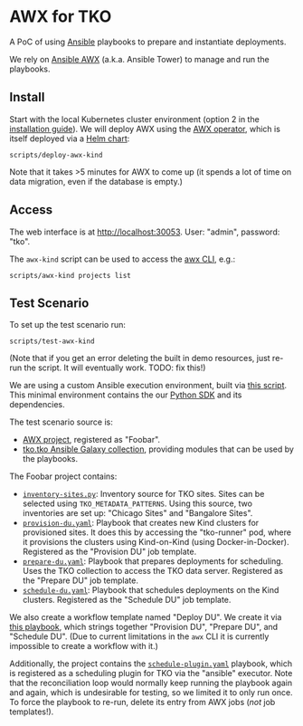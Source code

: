 AWX for TKO
===========

A PoC of using [Ansible](https://www.ansible.com/) playbooks to prepare and instantiate
deployments.

We rely on [Ansible AWX](https://www.ansible.com/awx/) (a.k.a. Ansible Tower) to manage
and run the playbooks.

Install
-------

Start with the local Kubernetes cluster environment (option 2 in the
[installation guide](INSTALL.md)). We will deploy AWX using the
[AWX operator](https://github.com/ansible/awx-operator), which is itself deployed
via a [Helm chart](https://github.com/ansible-community/awx-operator-helm):

    scripts/deploy-awx-kind

Note that it takes >5 minutes for AWX to come up (it spends a lot of time on data
migration, even if the database is empty.)

Access
------

The web interface is at [http://localhost:30053](http://localhost:30053).
User: "admin", password: "tko".

The `awx-kind` script can be used to access the
[awx CLI](https://docs.ansible.com/automation-controller/latest/html/controllercli/),
e.g.:

    scripts/awx-kind projects list

Test Scenario
-------------

To set up the test scenario run:

    scripts/test-awx-kind

(Note that if you get an error deleting the built in demo resources, just re-run the
script. It will eventually work. TODO: fix this!)

We are using a custom Ansible execution environment, built via
[this script](scripts/build-ansible-execution-environment). This minimal environment
contains the our [Python SDK](sdk/python/) and its dependencies.

The test scenario source is:

* [AWX project](examples/ansible/foobar/), registered as "Foobar".
* [tko.tko Ansible Galaxy collection](assets/ansible/collections/tko/tko/), providing
  modules that can be used by the playbooks.

The Foobar project contains:

* [`inventory-sites.py`](examples/ansible/foobar/inventory-sources/sites.py): Inventory source for
  TKO sites. Sites can be selected using `TKO_METADATA_PATTERNS`. Using this source, two
  inventories are set up: "Chicago Sites" and "Bangalore Sites".
* [`provision-du.yaml`](examples/ansible/foobar/provision-cluster.yaml): Playbook that creates
  new Kind clusters for provisioned sites. It does this by accessing the "tko-runner" pod,
  where it provisions the clusters using Kind-on-Kind (using Docker-in-Docker). Registered as
  the "Provision DU" job template.
* [`prepare-du.yaml`](examples/ansible/foobar/prepare-du.yaml): Playbook that prepares
  deployments for scheduling. Uses the TKO collection to access the TKO data server. Registered
  as the "Prepare DU" job template.
* [`schedule-du.yaml`](examples/ansible/foobar/schedule-du.yaml): Playbook that schedules
  deployments on the Kind clusters. Registered as the "Schedule DU" job template.

We also create a workflow template named "Deploy DU". We create it via
[this playbook](examples/ansible/initialize-foobar.yaml), which strings together "Provision DU",
"Prepare DU", and "Schedule DU". (Due to current limitations in the `awx` CLI it is currently
impossible to create a workflow with it.)

Additionally, the project contains the
[`schedule-plugin.yaml`](examples/ansible/foobar/schedule-plugin.yaml) playbook, which is
registered as a scheduling plugin for TKO via the "ansible" executor. Note that the
reconciliation loop would normally keep running the playbook again and again, which is
undesirable for testing, so we limited it to only run once. To force the playbook to re-run,
delete its entry from AWX jobs (*not* job templates!).
